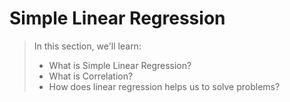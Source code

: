 # Simple Linear Regression

> In this section, we'll learn:
  > * What is Simple Linear Regression?
  > * What is Correlation? 
  > * How does linear regression helps us to solve problems?
